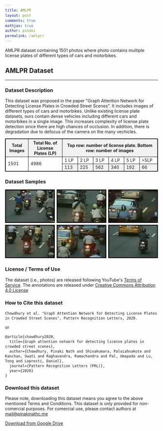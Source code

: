```yaml
---
title: AMLPR
layout: post
comments: true
mathjax: true
author: pinaki
permalink: /amlpr/
---
```



AMLPR dataset containing 1501 photos where photo contains multiple license plates of different types of cars and motorbikes.


## AMLPR Dataset

---

### Dataset Description
This dataset was proposed in the paper "Graph Attention Network for Detecting License Plates in Crowded Street Scenes". It includes images of different types of cars and motorbikes. Unlike existing license plate datasets, ours contain dense vehicles including different cars and motorbikes in a single image. This increases complexity of license plate detection since there are high chances of occlusion. In addition, there is degradation due to defocus of the camera on the many vechicles.


<table>
  <tr>
    <th> Total Images </th>
    <th> Total No. of License Plates (LP) </th>
    <th colspan="6"> Top row: number of license plate. Bottom row: number of images </th>
  </tr>
  <tr>
    <td rowspan="2"> 1501 </td>
    <td rowspan="2"> 4986 </td>
    <td> 1 LP </td>
    <td> 2 LP </td>
    <td> 3 LP </td>
    <td> 4 LP </td>
    <td> 5 LP </td>
    <td> >5LP </td>
  </tr>
  <tr>
    <td> 113 </td>
    <td> 225 </td>
    <td> 562 </td>
    <td> 340 </td>
    <td> 192 </td>
    <td> 66  </td>
  </tr>
</table>

<style>
table, th, td {
  border: 1px solid black;
}
tr:nth-child(odd) {
  background-color: #f2f2f2;
}
</style>

### Dataset Samples
![Sample AMLPR dataset](/datasets/images/sample-amlpr.png)

### License / Terms of Use
The dataset (i.e., photos) are released following YouTube's [Terms of Service](https://www.youtube.com/static?template=terms). The annotations are released under [Creative Commons Attribution 4.0 License](https://creativecommons.org/licenses/by/4.0/) 

### How to Cite this dataset
```
Chowdhury et al. "Graph Attention Network for Detecting License Plates in Crowded Street Scenes", Pattern Recognition Letters, 2020.
```

or

```
@article{chowdhury2020,
  title={Graph attention network for detecting license plates in crowded street scenes},
  author={Chowdhury, Pinaki Nath and Shivakumara, Palaiahnakote and Kanchan, Swati and Raghavendra, Ramachandra and Pal, Umapada and Lu, Tong and Lopresti, Daniel},
  journal={Pattern Recognition Letters (PRL)},
  year={2020}
}
```

### Download this dataset
Please note, downloading this dataset means you agree to the above mentioned Terms and Conditions. This dataset is only provided for non-comercial purposes. For comercial use, please contact authors at mail@pinakinathc.me

[Download from Google Drive](https://drive.google.com/file/d/1-kqNXt_axSFV2cOJKHdV2q1y45e4mdox/view?usp=sharing)
